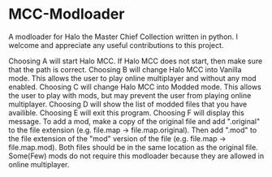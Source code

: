 # MCC-Modloader
A modloader for Halo the Master Chief Collection written in python.
I welcome and appreciate any useful contributions to this project.

Choosing A will start Halo MCC. If Halo MCC does not start, then make sure that the path is correct.
Choosing B will change Halo MCC into Vanilla mode. This allows the user to play online multiplayer and without any mod enabled.
Choosing C will change Halo MCC into Modded mode. This allows the user to play with mods, but may prevent the user from playing online multiplayer.
Choosing D will show the list of modded files that you have availible.
Choosing E will exit this program.
Choosing F will display this message.
To add a mod, make a copy of the original file and add ".original" to the file extension (e.g. file.map -> file.map.original).
Then add ".mod" to the file extension of the "mod" version of the file (e.g. file.map -> file.map.mod).
Both files should be in the same location as the original file.
Some(Few) mods do not require this modloader because they are allowed in online multiplayer.
